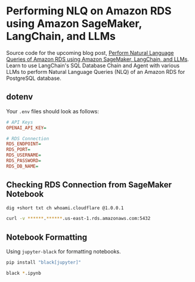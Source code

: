 # Performing NLQ on Amazon RDS using Amazon SageMaker, LangChain, and LLMs

Source code for the upcoming blog post, [Perform Natural Language Queries of Amazon RDS using Amazon SageMaker, LangChain, and LLMs](#). Learn to use LangChain's SQL Database Chain and Agent with various LLMs to perform Natural Language Queries (NLQ) of an Amazon RDS for PostgreSQL database.

## dotenv

Your `.env` files should look as follows:

```ini
# API Keys
OPENAI_API_KEY=

# RDS Connection 
RDS_ENDPOINT=
RDS_PORT=
RDS_USERNAME=
RDS_PASSWORD=
RDS_DB_NAME=
```

## Checking RDS Connection from SageMaker Notebook

```sh
dig +short txt ch whoami.cloudflare @1.0.0.1

curl -v ******.******.us-east-1.rds.amazonaws.com:5432
```

## Notebook Formatting

Using `jupyter-black` for formatting notebooks.

```sh
pip install "black[jupyter]"

black *.ipynb
```